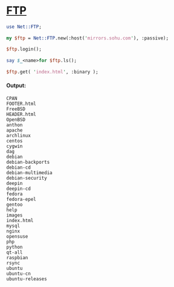 [1]: https://rosettacode.org/wiki/FTP

# [FTP][1]

```perl
use Net::FTP;
 
my $ftp = Net::FTP.new(:host('mirrors.sohu.com'), :passive);
 
$ftp.login();
 
say $_<name>for $ftp.ls();
 
$ftp.get( 'index.html', :binary );
```

#### Output:
```
CPAN
FOOTER.html
FreeBSD
HEADER.html
OpenBSD
anthon
apache
archlinux
centos
cygwin
dag
debian
debian-backports
debian-cd
debian-multimedia
debian-security
deepin
deepin-cd
fedora
fedora-epel
gentoo
help
images
index.html
mysql
nginx
opensuse
php
python
qt-all
raspbian
rsync
ubuntu
ubuntu-cn
ubuntu-releases
```